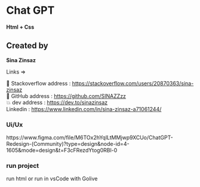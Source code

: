 # Chat GPT

<b>
Html + Css
</b>

<h2> Created by </h2>
<b>Sina Zinsaz</b>

Links =>

🌝 Stackoverflow address : https://stackoverflow.com/users/20870363/sina-zinsaz <br />
🌼 GitHub address : https://github.com/SINAZZzz <br />
💥 dev address : https://dev.to/sinazinsaz <br /> 
 Linkedin : https://www.linkedin.com/in/sina-zinsaz-a71061244/ <br />

<h3> Ui/Ux </h3>
https://www.figma.com/file/M6TOx2hYqlLtMMjwp9XCUo/ChatGPT-Redesign-(Community)?type=design&node-id=4-1605&mode=design&t=F3cFRezdYtog0RBl-0

<h3> run project </h3>
 run html or run in vsCode with Golive
